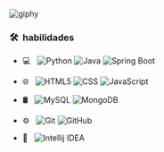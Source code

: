 ![giphy](https://github.com/Mendeh1/Mendeh1/assets/91163094/22e61658-83f8-462d-926b-9749a6f17f13) 
<h3> 🛠 &nbsp;habilidades</h3>

- 💻 &nbsp;
  ![Python](https://img.shields.io/badge/python-3670A0?style=flat-square&logo=python&labelColor=3670A0&logoColor=FFF)
  ![Java](https://img.shields.io/badge/Java-ED8B00?style=flat-square&logo=openjdk&labelColor=3670A0&logoColor=FFF)
  ![Spring Boot](https://img.shields.io/badge/SpringBoot-6DB33F?style=flat-square&logo=Spring&logoColor=white)
- 🌐 &nbsp;
  ![HTML5](https://img.shields.io/badge/HTML5-E34F26?style=flat-square&logo=HTML5&logoColor=white)
  ![CSS](https://img.shields.io/badge/CSS3-2986cc?style=flat-square&logo=css3&logoColor=white)
  ![JavaScript](https://shields.io/badge/JavaScript-F7DF1E??style=flat-square&logo=JavaScript&logoColor=white)

- 🛢 &nbsp;
  ![MySQL](https://img.shields.io/badge/-MySQL-4479A1?style=flat-square&logo=mysql&labelColor=4479A1&logoColor=FFF)
  ![MongoDB](https://img.shields.io/badge/-MongoDB-7f6000?style=flat-square&logo=MongoDB&labelColor=7f6000&logoColor=FFF)
- ⚙️ &nbsp;
  ![Git](https://img.shields.io/badge/-Git-E34F26?style=flat-square&logo=Git&labelColor=E34F26&logoColor=FFF)
  ![GitHub](https://img.shields.io/badge/-GitHub-060606?style=flat-square&logo=github&labelColor=060606&logoColor=FFF)

- 🔧 &nbsp;
![Intellij IDEA](https://img.shields.io/badge/Intellij%20Idea-060606?style=flat-square&logo=intellij&labelColor=060606&logoColor=FFF)
  



